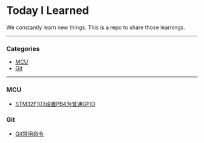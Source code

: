 # Today I Learned

We constantly learn new things. This is a repo to share those learnings.

---

### Categories

* [MCU](#MCU)
* [Git](#Git)

---

### MCU

- [STM32F103设置PB4为普通GPIO](MCU/STM32F103设置PB4为普通GPIO.md)

### Git

- [Git常用命令](Git/Git常用命令.md)
